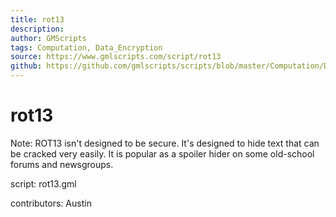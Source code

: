 ```yaml
---
title: rot13
description: 
author: GMScripts
tags: Computation, Data_Encryption
source: https://www.gmlscripts.com/script/rot13
github: https://github.com/gmlscripts/scripts/blob/master/Computation/Data_Encryption/rot13.gml
---
```


rot13
=====

Note: ROT13 isn't designed to be secure. It's designed to hide text that can 
be cracked very easily. It is popular as a spoiler hider on some old-school 
forums and newsgroups.

script: rot13.gml

contributors: Austin
